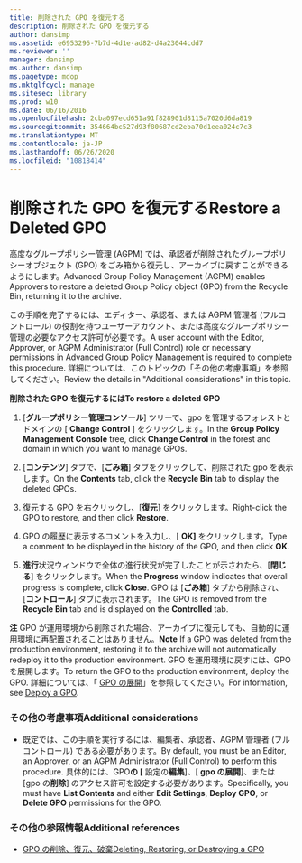 ```yaml
---
title: 削除された GPO を復元する
description: 削除された GPO を復元する
author: dansimp
ms.assetid: e6953296-7b7d-4d1e-ad82-d4a23044cdd7
ms.reviewer: ''
manager: dansimp
ms.author: dansimp
ms.pagetype: mdop
ms.mktglfcycl: manage
ms.sitesec: library
ms.prod: w10
ms.date: 06/16/2016
ms.openlocfilehash: 2cba097ecd651a91f828901d8115a7020d6da819
ms.sourcegitcommit: 354664bc527d93f80687cd2eba70d1eea024c7c3
ms.translationtype: MT
ms.contentlocale: ja-JP
ms.lasthandoff: 06/26/2020
ms.locfileid: "10818414"
---
```

# <span data-ttu-id="5add3-103">削除された GPO を復元する</span><span class="sxs-lookup"><span data-stu-id="5add3-103">Restore a Deleted GPO</span></span>


<span data-ttu-id="5add3-104">高度なグループポリシー管理 (AGPM) では、承認者が削除されたグループポリシーオブジェクト (GPO) をごみ箱から復元し、アーカイブに戻すことができるようにします。</span><span class="sxs-lookup"><span data-stu-id="5add3-104">Advanced Group Policy Management (AGPM) enables Approvers to restore a deleted Group Policy object (GPO) from the Recycle Bin, returning it to the archive.</span></span>

<span data-ttu-id="5add3-105">この手順を完了するには、エディター、承認者、または AGPM 管理者 (フルコントロール) の役割を持つユーザーアカウント、または高度なグループポリシー管理の必要なアクセス許可が必要です。</span><span class="sxs-lookup"><span data-stu-id="5add3-105">A user account with the Editor, Approver, or AGPM Administrator (Full Control) role or necessary permissions in Advanced Group Policy Management is required to complete this procedure.</span></span> <span data-ttu-id="5add3-106">詳細については、このトピックの「その他の考慮事項」を参照してください。</span><span class="sxs-lookup"><span data-stu-id="5add3-106">Review the details in "Additional considerations" in this topic.</span></span>

**<span data-ttu-id="5add3-107">削除された GPO を復元するには</span><span class="sxs-lookup"><span data-stu-id="5add3-107">To restore a deleted GPO</span></span>**

1.  <span data-ttu-id="5add3-108">[**グループポリシー管理コンソール**] ツリーで、gpo を管理するフォレストとドメインの [ **Change Control** ] をクリックします。</span><span class="sxs-lookup"><span data-stu-id="5add3-108">In the **Group Policy Management Console** tree, click **Change Control** in the forest and domain in which you want to manage GPOs.</span></span>

2.  <span data-ttu-id="5add3-109">[**コンテンツ**] タブで、[**ごみ箱**] タブをクリックして、削除された gpo を表示します。</span><span class="sxs-lookup"><span data-stu-id="5add3-109">On the **Contents** tab, click the **Recycle Bin** tab to display the deleted GPOs.</span></span>

3.  <span data-ttu-id="5add3-110">復元する GPO を右クリックし、[**復元**] をクリックします。</span><span class="sxs-lookup"><span data-stu-id="5add3-110">Right-click the GPO to restore, and then click **Restore**.</span></span>

4.  <span data-ttu-id="5add3-111">GPO の履歴に表示するコメントを入力し、[ **OK]** をクリックします。</span><span class="sxs-lookup"><span data-stu-id="5add3-111">Type a comment to be displayed in the history of the GPO, and then click **OK**.</span></span>

5.  <span data-ttu-id="5add3-112">**進行**状況ウィンドウで全体の進行状況が完了したことが示されたら、[**閉じる**] をクリックします。</span><span class="sxs-lookup"><span data-stu-id="5add3-112">When the **Progress** window indicates that overall progress is complete, click **Close**.</span></span> <span data-ttu-id="5add3-113">GPO は [**ごみ箱**] タブから削除され、[**コントロール**] タブに表示されます。</span><span class="sxs-lookup"><span data-stu-id="5add3-113">The GPO is removed from the **Recycle Bin** tab and is displayed on the **Controlled** tab.</span></span>

<span data-ttu-id="5add3-114">**注** GPO が運用環境から削除された場合、アーカイブに復元しても、自動的に運用環境に再配置されることはありません。</span><span class="sxs-lookup"><span data-stu-id="5add3-114">**Note** If a GPO was deleted from the production environment, restoring it to the archive will not automatically redeploy it to the production environment.</span></span> <span data-ttu-id="5add3-115">GPO を運用環境に戻すには、GPO を展開します。</span><span class="sxs-lookup"><span data-stu-id="5add3-115">To return the GPO to the production environment, deploy the GPO.</span></span> <span data-ttu-id="5add3-116">詳細については、「 [GPO の展開](deploy-a-gpo.md)」を参照してください。</span><span class="sxs-lookup"><span data-stu-id="5add3-116">For information, see [Deploy a GPO](deploy-a-gpo.md).</span></span>

 

### <span data-ttu-id="5add3-117">その他の考慮事項</span><span class="sxs-lookup"><span data-stu-id="5add3-117">Additional considerations</span></span>

-   <span data-ttu-id="5add3-118">既定では、この手順を実行するには、編集者、承認者、AGPM 管理者 (フルコントロール) である必要があります。</span><span class="sxs-lookup"><span data-stu-id="5add3-118">By default, you must be an Editor, an Approver, or an AGPM Administrator (Full Control) to perform this procedure.</span></span> <span data-ttu-id="5add3-119">具体的には、GPO**の [** 設定の**編集**]、[ **gpo の展開**]、または [gpo の**削除**] のアクセス許可を設定する必要があります。</span><span class="sxs-lookup"><span data-stu-id="5add3-119">Specifically, you must have **List Contents** and either **Edit Settings**, **Deploy GPO**, or **Delete GPO** permissions for the GPO.</span></span>

### <span data-ttu-id="5add3-120">その他の参照情報</span><span class="sxs-lookup"><span data-stu-id="5add3-120">Additional references</span></span>

-   [<span data-ttu-id="5add3-121">GPO の削除、復元、破棄</span><span class="sxs-lookup"><span data-stu-id="5add3-121">Deleting, Restoring, or Destroying a GPO</span></span>](deleting-restoring-or-destroying-a-gpo.md)

 

 





